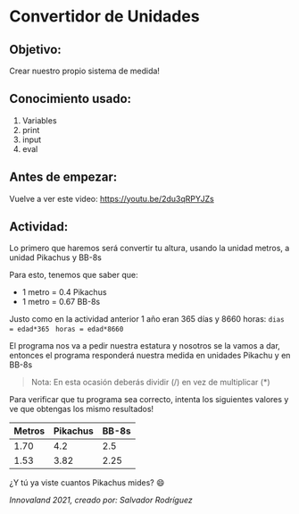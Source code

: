 # Convertidor de Unidades
## Objetivo: 
Crear nuestro propio sistema de medida!
## Conocimiento usado:
1. Variables
2. print
3. input
4. eval 

## Antes de empezar: 
Vuelve a ver este video: https://youtu.be/2du3qRPYJZs

## Actividad:
Lo primero que haremos será convertir tu altura, usando la unidad metros, a unidad Pikachus y BB-8s

Para esto, tenemos que saber que:
* 1 metro = 0.4 Pikachus
* 1 metro = 0.67 BB-8s

Justo como en la actividad anterior 1 año eran 365 días y 8660 horas:
```dias = edad*365 ```
```horas = edad*8660```

El programa nos va a pedir nuestra estatura y nosotros se la vamos a dar, entonces el programa responderá nuestra medida en unidades Pikachu y en BB-8s
> Nota: En esta ocasión deberás dividir (/) en vez de multiplicar (*)

Para verificar que tu programa sea correcto, intenta los siguientes valores y ve que obtengas los mismo resultados!


| Metros | Pikachus | BB-8s |
| -------- | -------- | -------- |
| 1.70     | 4.2     | 2.5     |
|1.53      |3.82     |2.25     |

¿Y tú ya viste cuantos Pikachus mides? :smile: 

_Innovaland 2021, creado por: Salvador Rodríguez_
